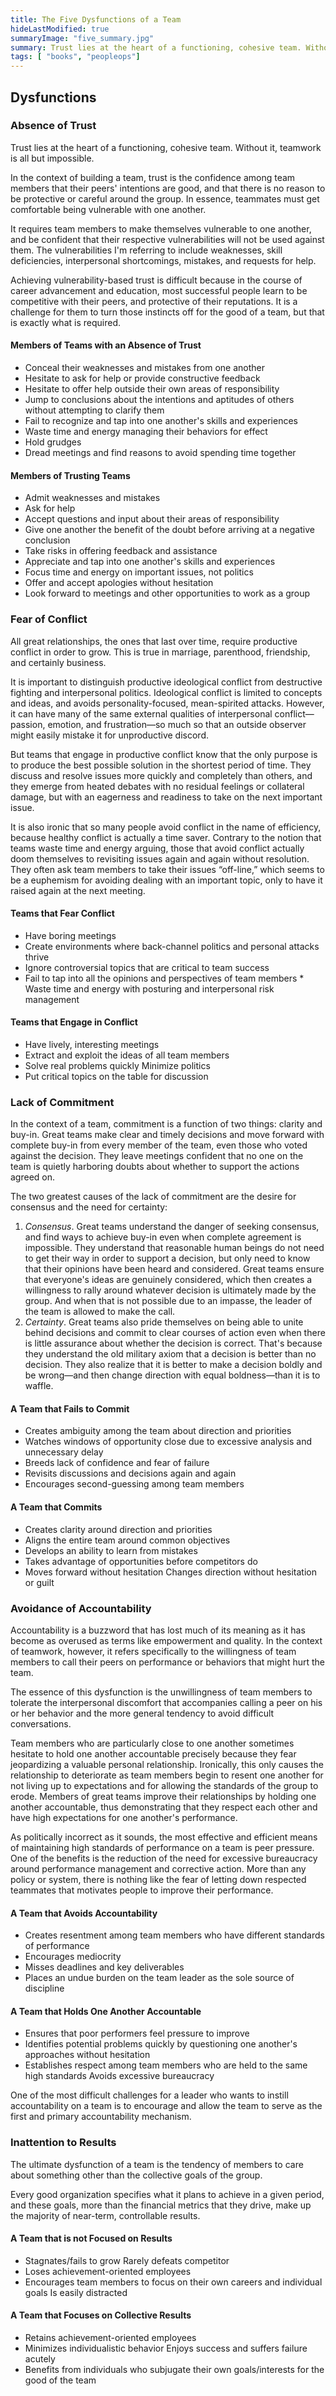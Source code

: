 ```yaml
---
title: The Five Dysfunctions of a Team
hideLastModified: true
summaryImage: "five_summary.jpg"
summary: Trust lies at the heart of a functioning, cohesive team. Without it, teamwork is all but impossible.
tags: [ "books", "peopleops"]
---
```


## Dysfunctions

### Absence of Trust

Trust lies at the heart of a functioning, cohesive team. Without it, teamwork is all but impossible.

In the context of building a team, trust is the confidence among team members that their peers' intentions are good, and that there is no reason to be protective or careful around the group. In essence, teammates must get comfortable being vulnerable with one another.

It requires team members to make themselves vulnerable to one another, and be confident that their respective vulnerabilities will not be used against them. The vulnerabilities I'm referring to include weaknesses, skill deficiencies, interpersonal shortcomings, mistakes, and requests for help.

Achieving vulnerability-based trust is difficult because in the course of career advancement and education, most successful people learn to be competitive with their peers, and protective of their reputations. It is a challenge for them to turn those instincts off for the good of a team, but that is exactly what is required.

#### Members of Teams with an Absence of Trust

* Conceal their weaknesses and mistakes from one another
* Hesitate to ask for help or provide constructive feedback
* Hesitate to offer help outside their own areas of responsibility
* Jump to conclusions about the intentions and aptitudes of others without attempting to clarify them
* Fail to recognize and tap into one another's skills and experiences
* Waste time and energy managing their behaviors for effect
* Hold grudges
* Dread meetings and find reasons to avoid spending time together

#### Members of Trusting Teams

* Admit weaknesses and mistakes
* Ask for help
* Accept questions and input about their areas of responsibility
* Give one another the benefit of the doubt before arriving at a negative conclusion
* Take risks in offering feedback and assistance
* Appreciate and tap into one another's skills and experiences
* Focus time and energy on important issues, not politics
* Offer and accept apologies without hesitation
* Look forward to meetings and other opportunities to work as a group

### Fear of Conflict

All great relationships, the ones that last over time, require productive conflict in order to grow. This is true in marriage, parenthood, friendship, and certainly business.

It is important to distinguish productive ideological conflict from destructive fighting and interpersonal politics. Ideological conflict is limited to concepts and ideas, and avoids personality-focused, mean-spirited attacks. However, it can have many of the same external qualities of interpersonal conflict—passion, emotion, and frustration—so much so that an outside observer might easily mistake it for unproductive discord.

But teams that engage in productive conflict know that the only purpose is to produce the best possible solution ​in the shortest period of time. They discuss and resolve issues more quickly and completely than others, and they emerge from heated debates with no residual feelings or collateral damage, but with an eagerness and readiness to take on the next important issue.

It is also ironic that so many people avoid conflict in the name of efficiency, because healthy conflict is actually a time saver. Contrary to the notion that teams waste time and energy arguing, those that avoid conflict actually doom themselves to revisiting issues again and again without resolution. They often ask team members to take their issues “off-line,” which seems to be a euphemism for avoiding dealing with an important topic, only to have it raised again at the next meeting.

#### Teams that Fear Conflict

* Have boring meetings
* Create environments where back-channel politics and personal attacks thrive
* Ignore controversial topics that are critical to team success
* Fail to tap into all the opinions and perspectives of team members * Waste time and energy with posturing and interpersonal risk management

#### Teams that Engage in Conflict

* Have lively, interesting meetings
* Extract and exploit the ideas of all team members
* Solve real problems quickly Minimize politics
* Put critical topics on the table for discussion

### Lack of Commitment

In the context of a team, commitment is a function of two things: clarity and buy-in. Great teams make clear and timely decisions and move forward with complete buy-in from every member of the team, even those who voted against the decision. They leave meetings confident that no one on the team is quietly harboring doubts about whether to support the actions agreed on.

The two greatest causes of the lack of commitment are the desire for consensus and the need for certainty:

1. _Consensus_. Great teams understand the danger of seeking consensus, and find ways to achieve buy-in even when complete agreement is impossible. They understand that reasonable human beings do not need to get their way in order to support a decision, but only need to know that their opinions have been heard and considered. Great teams ensure that everyone's ideas are genuinely considered, which then creates a willingness to rally around whatever decision is ultimately made by the group. And when that ​is not possible due to an impasse, the leader of the team is allowed to make the call.
1. _Certainty_. Great teams also pride themselves on being able to unite behind decisions and commit to clear courses of action even when there is little assurance about whether the decision is correct. That's because they understand the old military axiom that a decision is better than no decision. They also realize that it is better to make a decision boldly and be wrong—and then change direction with equal boldness—than it is to waffle.

#### A Team that Fails to Commit

* Creates ambiguity among the team about direction and priorities
* Watches windows of opportunity close due to excessive analysis and unnecessary delay
* Breeds lack of confidence and fear of failure
* Revisits discussions and decisions again and again
* Encourages second-guessing among team members

#### A Team that Commits

* Creates clarity around direction and priorities
* Aligns the entire team around common objectives
* Develops an ability to learn from mistakes
* Takes advantage of opportunities before competitors do
* Moves forward without hesitation Changes direction without hesitation or guilt​

### Avoidance of Accountability

Accountability is a buzzword that has lost much of its meaning as it has become as overused as terms like empowerment and quality. In the context of teamwork, however, it refers specifically to the willingness of team members to call their peers on performance or behaviors that might hurt the team.

The essence of this dysfunction is the unwillingness of team members to tolerate the interpersonal discomfort that accompanies calling a peer on his or her behavior and the ​more general tendency to avoid difficult conversations.

Team members who are particularly close to one another sometimes hesitate to hold one another accountable precisely because they fear jeopardizing a valuable personal relationship. Ironically, this only causes the relationship to deteriorate as team members begin to resent one another for not living up to expectations and for allowing the standards of the group to erode. Members of great teams improve their relationships by holding one another accountable, thus demonstrating that they respect each other and have high expectations for one another's performance.

As politically incorrect as it sounds, the most effective and efficient means of maintaining high standards of performance on a team is peer pressure. One of the benefits is the reduction of the need for excessive bureaucracy around performance management and corrective action. More than any policy or system, there is nothing like the fear of letting down respected teammates that motivates people to improve their performance.

#### A Team that Avoids Accountability

* Creates resentment among team members who have different standards of performance
* Encourages mediocrity
* Misses deadlines and key deliverables
* Places an undue burden on the team leader as the sole source of discipline

#### A Team that Holds One Another Accountable

* Ensures that poor performers feel pressure to improve
* Identifies potential problems quickly by questioning one another's approaches without hesitation
* Establishes respect among team members who are held to the same high standards Avoids excessive bureaucracy

One of the most difficult challenges for a leader who wants to instill accountability on a team is to encourage and allow the team to serve as the first and primary accountability mechanism.

### Inattention to Results

The ultimate dysfunction of a team is the tendency of members to care about something other than the collective goals of the group.

Every good organization specifies what it plans to ​achieve in a given period, and these goals, more than the financial metrics that they drive, make up the majority of near-term, controllable results.

#### A Team that is not Focused on Results

* Stagnates/fails to grow Rarely defeats competitor
* Loses achievement-oriented employees
* Encourages team members to focus on their own careers and individual goals Is easily distracted

#### A Team that Focuses on Collective Results

* Retains achievement-oriented employees
* Minimizes individualistic behavior Enjoys success and suffers failure acutely
* Benefits from individuals who subjugate their own goals/interests for the good of the team
